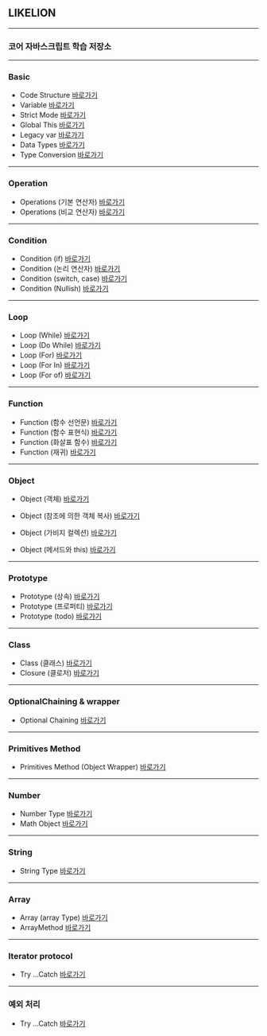 ## LIKELION
---

### 코어 자바스크립트 학습 저장소
---

### Basic

- Code Structure [바로가기](https://github.com/Bzzzang/core_js/blob/01.core/client/chapter/core/01.codeStructure.js)
- Variable [바로가기](https://github.com/Bzzzang/core_js/blob/01.core/client/chapter/core/02.variable.js)
- Strict Mode [바로가기](https://github.com/Bzzzang/core_js/blob/01.core/client/chapter/core/03.strictMode.js)
- Global This [바로가기](https://github.com/Bzzzang/core_js/blob/01.core/client/chapter/core/04.globalThis.js)
- Legacy var [바로가기](https://github.com/Bzzzang/core_js/blob/01.core/client/chapter/core/05.legacyVar.js)
- Data Types [바로가기](https://github.com/Bzzzang/core_js/blob/01.core/client/chapter/core/06.dataType.js)
- Type Conversion [바로가기](https://github.com/Bzzzang/core_js/blob/01.core/client/chapter/core/07.typeConversion.js)

---

### Operation

- Operations (기본 연산자) [바로가기](https://github.com/Bzzzang/core_js/blob/01.core/client/chapter/core/08-1.operation.js)
- Operations (비교 연산자) [바로가기](https://github.com/Bzzzang/core_js/blob/01.core/client/chapter/core/08-2.operation.js)

---

### Condition

- Condition (if) [바로가기](https://github.com/Bzzzang/core_js/blob/01.core/client/chapter/core/09-1.condition.js)
- Condition (논리 연산자) [바로가기](https://github.com/Bzzzang/core_js/blob/01.core/client/chapter/core/09-2.condition.js)
- Condition (switch, case) [바로가기](https://github.com/Bzzzang/core_js/blob/01.core/client/chapter/core/09-3.condition.js)
- Condition (Nullish) [바로가기](https://github.com/Bzzzang/core_js/blob/01.core/client/chapter/core/09-4.condition.js)

---

### Loop
- Loop (While) [바로가기](https://github.com/Bzzzang/core_js/blob/01.core/client/chapter/core/10-1.loop.js)
- Loop (Do While) [바로가기](https://github.com/Bzzzang/core_js/blob/01.core/client/chapter/core/10-2.loop.js)
- Loop (For) [바로가기](https://github.com/Bzzzang/core_js/blob/01.core/client/chapter/core/10-3.loop.js)
- Loop (For In) [바로가기](https://github.com/Bzzzang/core_js/blob/01.core/client/chapter/core/10-4.loop.js)
- Loop (For of) [바로가기](https://github.com/Bzzzang/core_js/blob/01.core/client/chapter/core/10-5.loop.js)

---

### Function
- Function (함수 선언문) [바로가기](https://github.com/Bzzzang/core_js/blob/01.core/client/chapter/core/11-1.function.js)
- Function (함수 표현식) [바로가기](https://github.com/Bzzzang/core_js/blob/01.core/client/chapter/core/11-2.function.js)
- Function (화살표 함수) [바로가기](https://github.com/Bzzzang/core_js/blob/01.core/client/chapter/core/11-3.function.js)
- Function (재귀) [바로가기](https://github.com/Bzzzang/core_js/blob/01.core/client/chapter/core/11-4.function.js)

---

### Object
- Object (객체) [바로가기](https://github.com/Bzzzang/core_js/blob/01.core/client/chapter/core/12-1.object.js)
- Object (참조에 의한 객체 복사) [바로가기](https://github.com/Bzzzang/core_js/blob/01.core/client/chapter/core/12-2.object.js)
- Object (가비지 컬렉션) [바로가기](https://github.com/Bzzzang/core_js/blob/01.core/client/chapter/core/12-3.object.js)

- Object (메서드와 this) [바로가기](https://github.com/Bzzzang/core_js/blob/01.core/client/chapter/core/12-4.object.js)

---

### Prototype
- Prototype (상속) [바로가기](https://github.com/Bzzzang/core_js/blob/01.core/client/chapter/core/13-1.prototype.js)
- Prototype (프로퍼티) [바로가기](https://github.com/Bzzzang/core_js/blob/01.core/client/chapter/core/13-2.prototype.js)
- Prototype (todo) [바로가기](https://github.com/Bzzzang/core_js/blob/01.core/client/chapter/core/13-3.prototype.js)

---

### Class
- Class (클래스) [바로가기](https://github.com/Bzzzang/core_js/blob/01.core/client/chapter/core/14-1.closure.js)
- Closure (클로저) [바로가기](https://github.com/Bzzzang/core_js/blob/01.core/client/chapter/core/14-2.closure.js)

---

### OptionalChaining & wrapper
- Optional Chaining [바로가기](https://github.com/Bzzzang/core_js/blob/01.core/client/chapter/core/15.optional.js)

---

### Primitives Method
- Primitives Method (Object Wrapper) [바로가기](https://github.com/Bzzzang/core_js/blob/01.core/client/chapter/core/16.primitivesMethod.js)

---

### Number
- Number Type [바로가기](https://github.com/Bzzzang/core_js/blob/01.core/client/chapter/core/17-1.number.js)
- Math Object [바로가기](https://github.com/Bzzzang/core_js/blob/01.core/client/chapter/core/17-2.number.js)

---

### String
- String Type [바로가기](https://github.com/Bzzzang/core_js/blob/01.core/client/chapter/core/18.string.js)

---

### Array
- Array (array Type) [바로가기](https://github.com/Bzzzang/core_js/blob/01.core/client/chapter/core/19.array.js)
- ArrayMethod [바로가기](https://github.com/Bzzzang/core_js/blob/01.core/client/chapter/core/20.array.js)

---

### Iterator protocol
- Try ...Catch [바로가기](https://github.com/Bzzzang/core_js/blob/01.core/client/chapter/core/21.iterableObject.js)

---

### 예외 처리
- Try ...Catch [바로가기](https://github.com/Bzzzang/core_js/blob/01.core/client/chapter/core/22.tryCatch.js)
